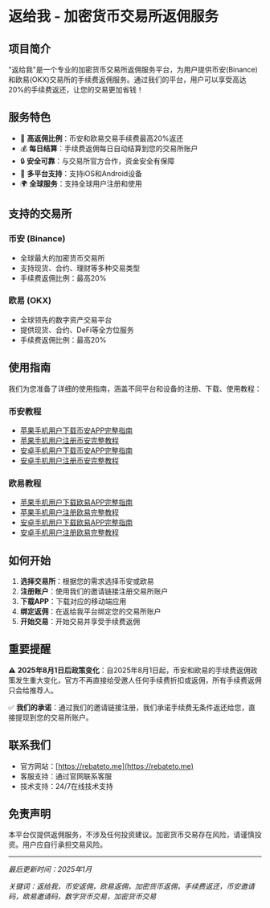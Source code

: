 # 返给我 - 加密货币交易所返佣服务

## 项目简介

"返给我"是一个专业的加密货币交易所返佣服务平台，为用户提供币安(Binance)和欧易(OKX)交易所的手续费返佣服务。通过我们的平台，用户可以享受高达20%的手续费返还，让您的交易更加省钱！

## 服务特色

- 🎯 **高返佣比例**：币安和欧易交易手续费最高20%返还
- 💰 **每日结算**：手续费返佣每日自动结算到您的交易所账户
- 🔒 **安全可靠**：与交易所官方合作，资金安全有保障
- 📱 **多平台支持**：支持iOS和Android设备
- 🌍 **全球服务**：支持全球用户注册和使用

## 支持的交易所

### 币安 (Binance)
- 全球最大的加密货币交易所
- 支持现货、合约、理财等多种交易类型
- 手续费返佣比例：最高20%

### 欧易 (OKX)
- 全球领先的数字资产交易平台
- 提供现货、合约、DeFi等全方位服务
- 手续费返佣比例：最高20%

## 使用指南

我们为您准备了详细的使用指南，涵盖不同平台和设备的注册、下载、使用教程：

### 币安教程
- [苹果手机用户下载币安APP完整指南](docs/binance-ios-download.md)
- [苹果手机用户注册币安完整教程](docs/binance-ios-register.md)
- [安卓手机用户下载币安APP完整指南](docs/binance-android-download.md)
- [安卓手机用户注册币安完整教程](docs/binance-android-register.md)

### 欧易教程
- [苹果手机用户下载欧易APP完整指南](docs/okx-ios-download.md)
- [苹果手机用户注册欧易完整教程](docs/okx-ios-register.md)
- [安卓手机用户下载欧易APP完整指南](docs/okx-android-download.md)
- [安卓手机用户注册欧易完整教程](docs/okx-android-register.md)

## 如何开始

1. **选择交易所**：根据您的需求选择币安或欧易
2. **注册账户**：使用我们的邀请链接注册交易所账户
3. **下载APP**：下载对应的移动端应用
4. **绑定返佣**：在返给我平台绑定您的交易所账户
5. **开始交易**：开始交易并享受手续费返佣

## 重要提醒

⚠️ **2025年8月1日后政策变化**：自2025年8月1日起，币安和欧易的手续费返佣政策发生重大变化，官方不再直接给受邀人任何手续费折扣或返佣，所有手续费返佣只会给推荐人。

✅ **我们的承诺**：通过我们的邀请链接注册，我们承诺手续费无条件返还给您，直接提现到您的交易所账户。

## 联系我们

- 官方网站：[https://rebateto.me](https://rebateto.me)
- 客服支持：通过官网联系客服
- 技术支持：24/7在线技术支持

## 免责声明

本平台仅提供返佣服务，不涉及任何投资建议。加密货币交易存在风险，请谨慎投资。用户应自行承担交易风险。

---

*最后更新时间：2025年1月*

*关键词：返给我，币安返佣，欧易返佣，加密货币返佣，手续费返还，币安邀请码，欧易邀请码，数字货币交易，加密货币交易*

